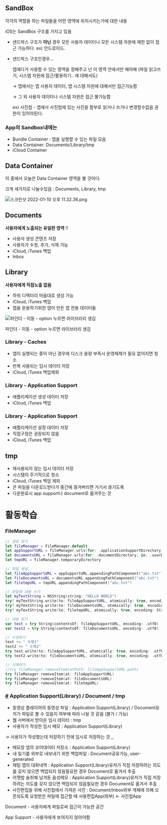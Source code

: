 ## SandBox

각각의 역할을 하는 파일들을 어떤 영역에 위치시키는가에 대한 내용

iOS는 SandBox 구조를 가지고 있음

- 샌드박스 구조가 **아닌** 경우 모든 사용자 데이터나 모든 시스템 자원에 제한 없이 접근 가능하다.  ex) 안드로이드.
- 샌드박스 구조인경우...
    
    앱에다가 사용할 수 있는 영역을 정해주고 넌 이 영역 안에서만 해야해 (파일 읽고쓰기, 시스템 자원에 접근/활용하기.. 에 대해서도)
    
    → 앱에서는 앱 사용자 데이터, 앱 시스템 자원에 대해서만 접근가능함 
    
    → 그 외 사용자 데이터나 시스템 자원은 접근 불가능함 
    
    ex) 사진첩 - 앱에서 사진첩에 있는 사진을 함부로 읽거나 쓰거나 변경할수없음 권한이 있어야된다.
    

### App의 Sandbox내에는

- Bundle Container : 앱을 실행할 수 있는 파일 모음
- Data Container: Documents/Library/tmp
- iCloud Container

## Data Container

이 중에서 오늘은 Data Container 영역을 볼 것이다.

크게 세가지로 나눌수있음 : Documents, Library, tmp

![스크린샷 2022-01-10 오후 11.32.36.png](https://s3-us-west-2.amazonaws.com/secure.notion-static.com/168d67b1-436d-4d78-8d2e-4dcae4b9dd90/스크린샷_2022-01-10_오후_11.32.36.png)

## Documents

**사용자에게 노출되는 유일한 영역** !!

- 사용자 생성 콘텐츠 저장
- 사용자가 수정, 추가, 삭제 가능
- iCloud, iTunes 백업
- Inbox

## Library

**사용자에게 직접노출 없음**

- 하위 디렉터리 마음대로 생성 가능
- iCloud, iTunes 백업
- 앱을 운용하기위한 앱이 만든 앱 전용 데이터들

![파인더 - 이동 - option 누르면 라이브러리 생김 ](https://s3-us-west-2.amazonaws.com/secure.notion-static.com/a5ef5e52-5b30-4da4-9aea-7bd89bbc529d/스크린샷_2022-01-10_오후_11.38.21.png)

파인더 - 이동 - option 누르면 라이브러리 생김 

### Library - Caches

- 앱이 실행되는 중이 아닌 경우에 디스크 용량 부족시 운영체제가 필요 없어지면 청소
- 반복 사용되는 임시 데이터 저장
- iCloud, iTunes 백업제외

### Library - Application Support

- 애플리케이션 생성 데이터 저장
- iCloud, iTunes 백업

### Library - Application Support

- 애플리케이션 설정 데이터 저장
- 직접구정은 권장되지 않음
- iCloud, iTunes 백업

## tmp

- 재사용되지 않는 임시 데이터 저장
- 시스템이 주기적으로 청소
- iCloud, iTunes 백업 제외
- 큰 파일을 다운로드받다가 중간에 끊겨버리면 거기서 끊기도록
- 다운완료시 app support나 document로 옮겨주는 것

# 활동학습

### FileManager

```swift
// 경로 찾기
let fileManager = FileManager.default
let appSupportURL = fileManager.urls(for: .applicationSupportDirectory, in: .userDomainMask).first!
let documentsURL = fileManager.urls(for: .documentDirectory, in: .userDomainMask)[0]
let tmpURL = fileManager.temporaryDirectory

// 파일 생성
let fileAppSupportURL = appSupportURL.appendingPathComponent("abc.txt")
let fileDocumentsURL = documentsURL.appendingPathComponent("abc.txt")
let filetmpURL = tmpURL.appendingPathComponent("abc.txt")

// 파일에 내용 쓰기
let myTextString = NSString(string: "HELLO WORLD")
try? myTextString.write(to: fileAppSupportURL, atomically: true, encoding: String.Encoding.utf8.rawValue)
try? myTextString.write(to: fileDocumentsURL, atomically: true, encoding: String.Encoding.utf8.rawValue)
try? myTextString.write(to: filetmpURL, atomically: true, encoding: String.Encoding.utf8.rawValue)

// 내용 읽기
var text = try String(contentsOf: fileAppSupportURL, encoding: .utf8)
var text2 = try String(contentsOf: fileDocumentsURL, encoding: .utf8)

// 수정하기
text += " 수정1"
text2 += " 수정2"
try text.write(to: fileAppSupportURL, atomically: true, encoding: .utf8)
try text2.write(to: fileDocumentsURL, atomically: true, encoding: .utf8)

// 삭제하기
//try fileManager.removeItem(atPath: fileAppSupportURL.path)
try fileManager.removeItem(at: fileAppSupportURL)
try fileManager.removeItem(at: fileDocumentsURL)
try fileManager.removeItem(at: filetmpURL)
```

### **[#](https://camp.yagom-academy.kr/board/6163034ad5194a7819ddeddd/articles/61db91f4e4081120ba788bfd#application-supportlibrary-document-tmp) Application Support(Library) / Document / tmp**

- 동영상 플레이어의 동영상 파일 : Application Support(Library) / Document유저가 파일로 볼 수 있을지 여부에 따라 나뉠 것 같음 (불가 / 가능)
- 웹 서버에서 받아온 임시 데이터 : tmp
- 사용자가 작성한 임시 메모 : Application Support(Library)

→ 사용자가 작성했는데 저장하기 전에 임시로 저장하는 것 ,, 

- 메모장 앱의 코어데이터 저장소 : Application Support(Library)
- 내 일기를 외부로 내보내기 위한 백업파일 : Document공유가능, user-generated
- 채팅 앱의 대화내역 : Application Support(Library)유저가 직접 저장하려는 의도를 갖지 않으면 백업되지 않음필요한 경우 Document로 옮겨서 추출
- 어젯밤 술취해 남겨둔 음성메모 : Application Support(Library)유저가 직접 저장하려는 의도를 갖지 않으면 백업되지 않음필요한 경우 Document로 옮겨서 추출
- 사진편집을 위해 사진첩에서 가져온 사진 : Document/Inbox외부 개체에 의해 오픈되도록 요청받은 파일에 접근할 때 사용편집App(외부) <- 사진첩App

Document - 사용자에게 파일로써 접근이 가능한 공간

App Support - 사용자에게 보여지지 않아야함
